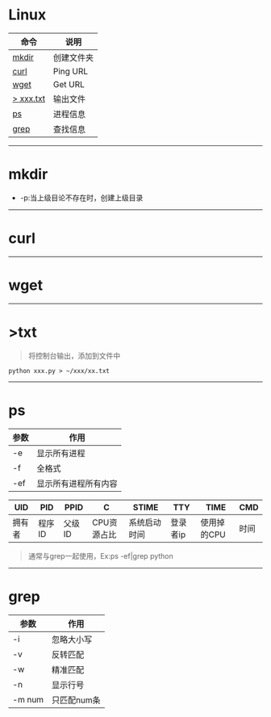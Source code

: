 # Linux

命令|说明
---|---
[mkdir](#mkdir)|创建文件夹
[curl](#curl)|Ping URL
[wget](#wget)|Get URL
[> xxx.txt](#>txt)|输出文件
[ps](#ps)|进程信息
[grep](#grep)|查找信息

---
# mkdir
* -p:当上级目论不存在时，创建上级目录
---
# curl
---
# wget
---
# >txt
> 将控制台输出，添加到文件中
```
python xxx.py > ~/xxx/xx.txt
```
---
# ps
参数|作用
---|---
-e|显示所有进程
-f|全格式
-ef|显示所有进程所有内容

UID|PID|PPID|C|STIME|TTY|TIME|CMD
---|---|---|---|---|---|---|---
拥有者|程序ID|父级ID|CPU资源占比|系统启动时间|登录者ip|使用掉的CPU|时间|下达的指令

> 通常与grep一起使用，Ex:ps -ef|grep python
---
# grep
参数|作用
---|---
-i|忽略大小写
-v|反转匹配
-w|精准匹配
-n|显示行号
-m num|只匹配num条
